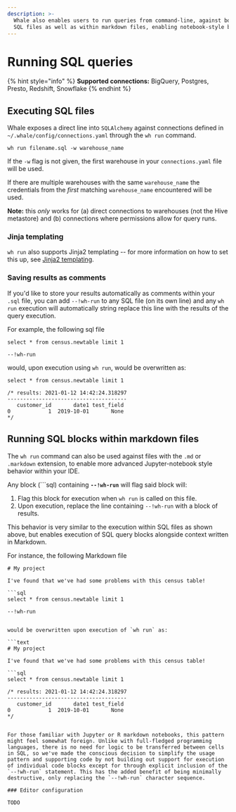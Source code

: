 ```yaml
---
description: >-
  Whale also enables users to run queries from command-line, against both plain
  SQL files as well as within markdown files, enabling notebook-style behavior.
---
```


# Running SQL queries

{% hint style="info" %}
**Supported connections:** BigQuery, Postgres, Presto, Redshift, Snowflake
{% endhint %}

## Executing SQL files

Whale exposes a direct line into `SQLAlchemy` against connections defined in `~/.whale/config/connections.yaml` through the `wh run` command.

```text
wh run filename.sql -w warehouse_name
```

If the `-w` flag is not given, the first warehouse in your `connections.yaml` file will be used.

If there are multiple warehouses with the same `warehouse_name` the credentials from the _first_ matching `warehouse_name` encountered will be used.

**Note:** this _only_ works for \(a\) direct connections to warehouses \(not the Hive metastore\) and \(b\) connections where permissions allow for query runs.

### Jinja templating

`wh run` also supports Jinja2 templating -- for more information on how to set this up, see [Jinja2 templating](jinja2-templating.md).

### Saving results as comments

If you'd like to store your results automatically as comments within your `.sql` file, you can add `--!wh-run` to any SQL file \(on its own line\) and any `wh run` execution will automatically string replace this line with the results of the query execution.

For example, the following sql file

```text
select * from census.newtable limit 1

--!wh-run
```

would, upon execution using `wh run`, would be overwritten as:

```text
select * from census.newtable limit 1

/* results: 2021-01-12 14:42:24.318297
--------------------------------------
   customer_id       date1 test_field
0            1  2019-10-01       None
*/
```

## Running SQL blocks within markdown files

The `wh run` command can also be used against files with the `.md` or `.markdown` extension, to enable more advanced Jupyter-notebook style behavior within your IDE.

Any block \(\`\`\`sql\) containing **`--!wh-run`** will flag said block will:

1. Flag this block for execution when `wh run` is called on this file.
2. Upon execution, replace the line containing `--!wh-run` with a block of results.

This behavior is very similar to the execution within SQL files as shown above, but enables execution of SQL query blocks alongside context written in Markdown.

For instance, the following Markdown file

```text
# My project

I've found that we've had some problems with this census table!

```sql
select * from census.newtable limit 1

--!wh-run
```
```

would be overwritten upon execution of `wh run` as:

```text
# My project

I've found that we've had some problems with this census table!

```sql
select * from census.newtable limit 1

/* results: 2021-01-12 14:42:24.318297
--------------------------------------
   customer_id       date1 test_field
0            1  2019-10-01       None
*/
```
```

For those familiar with Jupyter or R markdown notebooks, this pattern might feel somewhat foreign. Unlike with full-fledged programming languages, there is no need for logic to be transferred between cells in SQL, so we've made the conscious decision to simplify the usage pattern and supporting code by not building out support for execution of individual code blocks except for through explicit inclusion of the `--!wh-run` statement. This has the added benefit of being minimally destructive, only replacing the `--!wh-run` character sequence.

### Editor configuration

TODO

